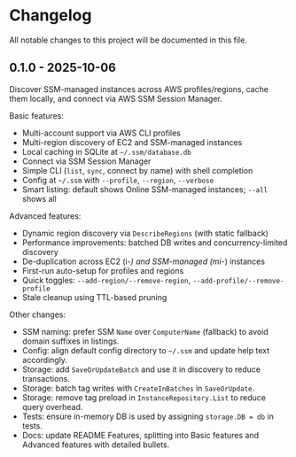 # Changelog

All notable changes to this project will be documented in this file.

## 0.1.0 - 2025-10-06

Discover SSM-managed instances across AWS profiles/regions, cache them locally, and connect via AWS SSM Session Manager.

Basic features:
- Multi-account support via AWS CLI profiles
- Multi-region discovery of EC2 and SSM-managed instances
- Local caching in SQLite at `~/.ssm/database.db`
- Connect via SSM Session Manager
- Simple CLI (`list`, `sync`, connect by name) with shell completion
- Config at `~/.ssm` with `--profile`, `--region`, `--verbose`
- Smart listing: default shows Online SSM-managed instances; `--all` shows all

Advanced features:
- Dynamic region discovery via `DescribeRegions` (with static fallback)
- Performance improvements: batched DB writes and concurrency-limited discovery
- De-duplication across EC2 (i-*) and SSM-managed (mi-*) instances
- First-run auto-setup for profiles and regions
- Quick toggles: `--add-region/--remove-region`, `--add-profile/--remove-profile`
- Stale cleanup using TTL-based pruning

Other changes:
- SSM naming: prefer SSM `Name` over `ComputerName` (fallback) to avoid domain suffixes in listings.
- Config: align default config directory to `~/.ssm` and update help text accordingly.
- Storage: add `SaveOrUpdateBatch` and use it in discovery to reduce transactions.
- Storage: batch tag writes with `CreateInBatches` in `SaveOrUpdate`.
- Storage: remove tag preload in `InstanceRepository.List` to reduce query overhead.
- Tests: ensure in-memory DB is used by assigning `storage.DB = db` in tests.
- Docs: update README Features, splitting into Basic features and Advanced features with detailed bullets.
